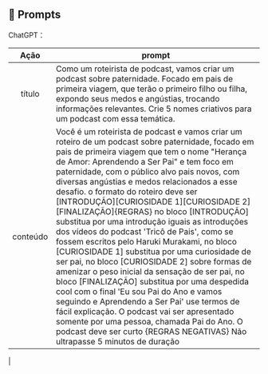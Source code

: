 ## 🧠 Prompts


ChatGPT：

|   Ação   | prompt                                                                                                                                                                                                                                                                         |
| :------: | ------------------------------------------------------------------------------------------------------------------------------------------------------------------------------------------------------------------------------------------------------------------------------ |
|  título  | Como um roteirista de podcast, vamos criar um podcast sobre paternidade. Focado em pais de primeira viagem, que terão o primeiro filho ou filha, expondo seus medos e angústias, trocando informações relevantes. Crie 5 nomes criativos para um podcast com essa temática.                                                        |
| conteúdo | Você é um roteirista de podcast e vamos criar um  roteiro de um podcast sobre paternidade, focado em pais de primeira viagem que tem o nome "Herança de Amor: Aprendendo a Ser Pai" e tem foco em paternidade, com o público alvo pais novos, com diversas angústias e medos relacionados a esse desafio. o formato do roteiro deve ser [INTRODUÇÃO][CURIOSIDADE 1][CURIOSIDADE 2][FINALIZAÇÃO]{REGRAS} no bloco [INTRODUÇÃO] substitua por uma introdução iguais as introduções dos vídeos do podcast 'Tricô de Pais', como se fossem escritos pelo Haruki Murakami, no bloco [CURIOSIDADE 1] substitua por uma curiosidade de ser pai, no bloco [CURIOSIDADE 2] sobre formas de amenizar o peso inicial da sensação de ser pai, no bloco [FINALIZAÇÃO] substitua por uma despedida cool com o final 'Eu sou Pai do Ano e vamos seguindo e Aprendendo a Ser Pai' use termos de fácil explicação. O podcast vai ser apresentado somente por uma pessoa, chamada Pai do Ano. O podcast deve ser curto {REGRAS NEGATIVAS} Não ultrapasse 5 minutos de duração
 |

